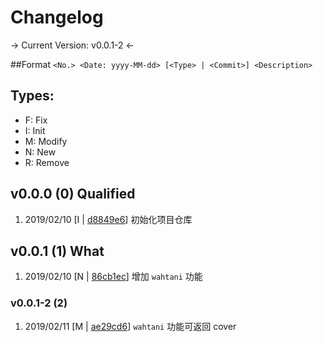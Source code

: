 # Changelog

-> Current Version: v0.0.1-2 <-

##Format 
`<No.> <Date: yyyy-MM-dd> [<Type> | <Commit>] <Description>`

## Types:
- F: Fix
- I: Init
- M: Modify
- N: New
- R: Remove

## v0.0.0 (0) Qualified
1. 2019/02/10 [I | [d8849e6](https://github.com/int100/botato.js/commit/d8849e6)] 初始化项目仓库

## v0.0.1 (1) What
1. 2019/02/10 [N | [86cb1ec](https://github.com/int100/botato.js/commit/86cb1ec)] 增加 `wahtani` 功能

### v0.0.1-2 (2)
1. 2019/02/11 [M | [ae29cd6](https://github.com/int100/botato.js/commit/ae29cd6)] `wahtani` 功能可返回 cover 